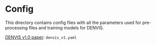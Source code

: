 # Config

This directory contains config files with all the parameters used for pre-processing files and training models for DENVIS.

[DENVIS v1.0 paper](link): `denvis_v1.yaml`
